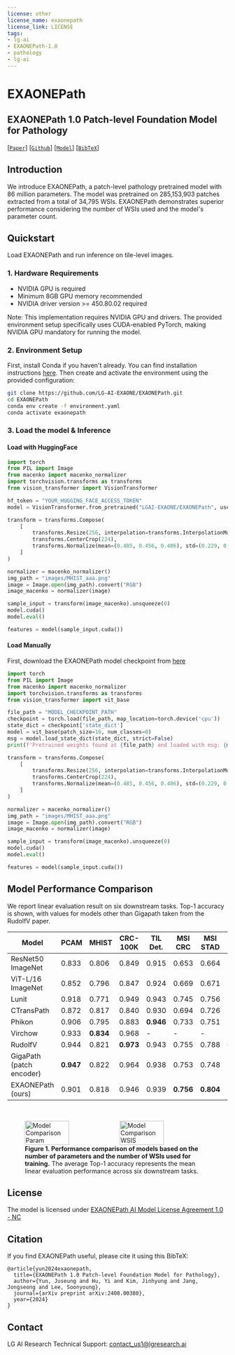 ```yaml
---
license: other
license_name: exaonepath
license_link: LICENSE
tags:
- lg-ai
- EXAONEPath-1.0
- pathology
- lg-ai
---
```


# EXAONEPath

## EXAONEPath 1.0 Patch-level Foundation Model for Pathology

[[`Paper`](https://arxiv.org/abs/2408.00380)] [[`Github`](https://github.com/LG-AI-EXAONE/EXAONEPath)] [[`Model`](https://github.com/LG-AI-EXAONE/EXAONEPath/releases/download/1.0.0/EXAONEPath.ckpt)] [[`BibTeX`](#Citation)]


## Introduction
We introduce EXAONEPath, a patch-level pathology pretrained model with 86 million parameters.
The model was pretrained on 285,153,903 patches extracted from a total of 34,795 WSIs.
EXAONEPath demonstrates superior performance considering the number of WSIs used and the model's parameter count.




## Quickstart
Load EXAONEPath and run inference on tile-level images.

### 1. Hardware Requirements ###
- NVIDIA GPU is required
- Minimum 8GB GPU memory recommended
- NVIDIA driver version >= 450.80.02 required

Note: This implementation requires NVIDIA GPU and drivers. The provided environment setup specifically uses CUDA-enabled PyTorch, making NVIDIA GPU mandatory for running the model.

### 2. Environment Setup ###
First, install Conda if you haven't already. You can find installation instructions [here](https://docs.anaconda.com/miniconda/).
Then create and activate the environment using the provided configuration:
```bash
git clone https://github.com/LG-AI-EXAONE/EXAONEPath.git
cd EXAONEPath
conda env create -f environment.yaml
conda activate exaonepath
```

### 3. Load the model & Inference
#### Load with HuggingFace


```python
import torch
from PIL import Image
from macenko import macenko_normalizer
import torchvision.transforms as transforms
from vision_transformer import VisionTransformer

hf_token = "YOUR_HUGGING_FACE_ACCESS_TOKEN"
model = VisionTransformer.from_pretrained("LGAI-EXAONE/EXAONEPath", use_auth_token=hf_token)

transform = transforms.Compose(
    [
        transforms.Resize(256, interpolation=transforms.InterpolationMode.BICUBIC),
        transforms.CenterCrop(224),
        transforms.Normalize(mean=(0.485, 0.456, 0.406), std=(0.229, 0.224, 0.225)),
    ]
)

normalizer = macenko_normalizer()
img_path = "images/MHIST_aaa.png"
image = Image.open(img_path).convert("RGB")
image_macenko = normalizer(image)

sample_input = transform(image_macenko).unsqueeze(0)
model.cuda()
model.eval()

features = model(sample_input.cuda())
```

#### Load Manually
First, download the EXAONEPath model checkpoint from [here](https://github.com/LG-AI-EXAONE/EXAONEPath/releases/download/1.0.0/EXAONEPath.ckpt)

```python
import torch
from PIL import Image
from macenko import macenko_normalizer
import torchvision.transforms as transforms
from vision_transformer import vit_base

file_path = "MODEL_CHECKPOINT_PATH"
checkpoint = torch.load(file_path, map_location=torch.device('cpu'))
state_dict = checkpoint['state_dict']
model = vit_base(patch_size=16, num_classes=0)
msg = model.load_state_dict(state_dict, strict=False)
print(f'Pretrained weights found at {file_path} and loaded with msg: {msg}')

transform = transforms.Compose(
    [
        transforms.Resize(256, interpolation=transforms.InterpolationMode.BICUBIC),
        transforms.CenterCrop(224),
        transforms.Normalize(mean=(0.485, 0.456, 0.406), std=(0.229, 0.224, 0.225)),
    ]
)

normalizer = macenko_normalizer()
img_path = "images/MHIST_aaa.png"
image = Image.open(img_path).convert("RGB")
image_macenko = normalizer(image)

sample_input = transform(image_macenko).unsqueeze(0)
model.cuda()
model.eval()

features = model(sample_input.cuda())
```

## Model Performance Comparison

We report linear evaluation result on six downstream tasks. Top-1 accuracy is shown, with values for models other than Gigapath taken from the RudolfV paper.

| Model                    | PCAM      | MHIST     | CRC-100K  | TIL Det.  | MSI CRC   | MSI STAD  | Avg       |
|--------------------------|-----------|-----------|-----------|-----------|-----------|-----------|-----------|
| ResNet50 ImageNet        | 0.833     | 0.806     | 0.849     | 0.915     | 0.653     | 0.664     | 0.787     |
| ViT-L/16 ImageNet        | 0.852     | 0.796     | 0.847     | 0.924     | 0.669     | 0.671     | 0.793     |
| Lunit                    | 0.918     | 0.771     | 0.949     | 0.943     | 0.745     | 0.756     | 0.847     |
| CTransPath               | 0.872     | 0.817     | 0.840     | 0.930     | 0.694     | 0.726     | 0.813     |
| Phikon                   | 0.906     | 0.795     | 0.883     | **0.946** | 0.733     | 0.751     | 0.836     |
| Virchow                  | 0.933     | **0.834** | 0.968     | -         | -         | -         | -         |
| RudolfV                  | 0.944     | 0.821     | **0.973** | 0.943     | 0.755     | 0.788     | **0.871** |
| GigaPath (patch encoder) | **0.947** | 0.822     | 0.964     | 0.938     | 0.753     | 0.748     | 0.862     |
| EXAONEPath (ours)        | 0.901     | 0.818     | 0.946     | 0.939     | **0.756** | **0.804** | 0.861     |

<br>

<figure>
    <div style="display: flex; justify-content: center; gap: 10px;">
        <img src="figures/model_comparison_param-1.png" alt="Model Comparison Param" style="width: 49%;">
        <img src="figures/model_comparison_wsis-1.png" alt="Model Comparison WSIS" style="width: 49%;">
    </div>
    <figcaption style="text-align: left;">
        <strong>Figure 1. Performance comparison of models based on the number of parameters and the number of WSIs used for training.</strong> The average Top-1 accuracy represents the mean linear evaluation performance across six downstream tasks.
    </figcaption>
</figure>

## License
The model is licensed under [EXAONEPath AI Model License Agreement 1.0 - NC](./LICENSE)

## Citation
If you find EXAONEPath useful, please cite it using this BibTeX:
```
@article{yun2024exaonepath,
  title={EXAONEPath 1.0 Patch-level Foundation Model for Pathology},
  author={Yun, Juseung and Hu, Yi and Kim, Jinhyung and Jang, Jongseong and Lee, Soonyoung},
  journal={arXiv preprint arXiv:2408.00380},
  year={2024}
}
```

## Contact
LG AI Research Technical Support: <a href="mailto:contact_us1@lgresearch.ai">contact_us1@lgresearch.ai</a>
